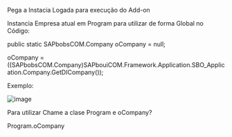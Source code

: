 Pega a Instacia Logada para execução do Add-on



Instancia Empresa atual em Program para utilizar de forma Global no Código:

public static SAPbobsCOM.Company oCompany = null;

oCompany = ((SAPbobsCOM.Company)SAPbouiCOM.Framework.Application.SBO_Application.Company.GetDICompany());


Exemplo:

![image](https://user-images.githubusercontent.com/91930440/147935553-516463c6-c3bc-46af-9012-26bae7888923.png)



Para utilizar Chame a clase Program e oCompany?

Program.oCompany